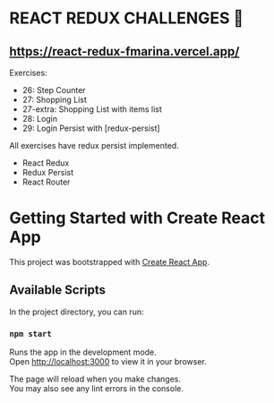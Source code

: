 # REACT REDUX CHALLENGES 🚀

## https://react-redux-fmarina.vercel.app/

Exercises:

- 26: Step Counter
- 27: Shopping List
- 27-extra: Shopping List with items list
- 28: Login
- 29: Login Persist with [redux-persist]

All exercises have redux persist implemented.

- React Redux
- Redux Persist
- React Router

# Getting Started with Create React App

This project was bootstrapped with [Create React App](https://github.com/facebook/create-react-app).

## Available Scripts

In the project directory, you can run:

### `npm start`

Runs the app in the development mode.\
Open [http://localhost:3000](http://localhost:3000) to view it in your browser.

The page will reload when you make changes.\
You may also see any lint errors in the console.
